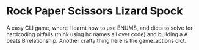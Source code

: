 # Rock Paper Scissors Lizard Spock

A easy CLI game, where I learnt how to use ENUMS, and dicts to solve for hardcoding pitfalls (think using hc names all over code) and building a A beats B relationship.
Another crafty thing here is the game_actions dict.
